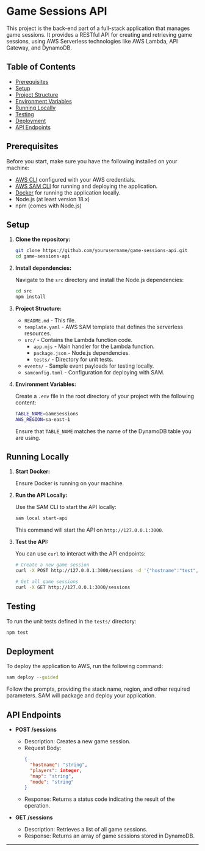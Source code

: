 # Game Sessions API

This project is the back-end part of a full-stack application that manages game sessions. It provides a RESTful API for creating and retrieving game sessions, using AWS Serverless technologies like AWS Lambda, API Gateway, and DynamoDB.

## Table of Contents

- [Prerequisites](#prerequisites)
- [Setup](#setup)
- [Project Structure](#project-structure)
- [Environment Variables](#environment-variables)
- [Running Locally](#running-locally)
- [Testing](#testing)
- [Deployment](#deployment)
- [API Endpoints](#api-endpoints)

## Prerequisites

Before you start, make sure you have the following installed on your machine:

- [AWS CLI](https://aws.amazon.com/cli/) configured with your AWS credentials.
- [AWS SAM CLI](https://aws.amazon.com/serverless/sam/) for running and deploying the application.
- [Docker](https://www.docker.com/get-started) for running the application locally.
- Node.js (at least version 18.x)
- npm (comes with Node.js)

## Setup

1. **Clone the repository:**

   ```bash
   git clone https://github.com/yourusername/game-sessions-api.git
   cd game-sessions-api
   ```
2. **Install dependencies:**

   Navigate to the `src` directory and install the Node.js dependencies:

   ```bash
   cd src
   npm install
   ```
3. **Project Structure:**

   - `README.md` - This file.
   - `template.yaml` - AWS SAM template that defines the serverless resources.
   - `src/` - Contains the Lambda function code.
     - `app.mjs` - Main handler for the Lambda function.
     - `package.json` - Node.js dependencies.
     - `tests/` - Directory for unit tests.
   - `events/` - Sample event payloads for testing locally.
   - `samconfig.toml` - Configuration for deploying with SAM.
4. **Environment Variables:**

   Create a `.env` file in the root directory of your project with the following content:

   ```bash
   TABLE_NAME=GameSessions
   AWS_REGION=sa-east-1
   ```

   Ensure that `TABLE_NAME` matches the name of the DynamoDB table you are using.

## Running Locally

1. **Start Docker:**

   Ensure Docker is running on your machine.
2. **Run the API Locally:**

   Use the SAM CLI to start the API locally:

   ```bash
   sam local start-api
   ```

   This command will start the API on `http://127.0.0.1:3000`.
3. **Test the API:**

   You can use `curl` to interact with the API endpoints:

   ```bash
   # Create a new game session
   curl -X POST http://127.0.0.1:3000/sessions -d '{"hostname":"test","players":4,"map":"island","mode":"survival"}'

   # Get all game sessions
   curl -X GET http://127.0.0.1:3000/sessions
   ```

## Testing

To run the unit tests defined in the `tests/` directory:

```bash
npm test
```

## Deployment

To deploy the application to AWS, run the following command:

```bash
sam deploy --guided
```

Follow the prompts, providing the stack name, region, and other required parameters. SAM will package and deploy your application.

## API Endpoints

- **POST /sessions**

  - Description: Creates a new game session.
  - Request Body:
    ```json
    {
      "hostname": "string",
      "players": integer,
      "map": "string",
      "mode": "string"
    }
    ```
  - Response: Returns a status code indicating the result of the operation.
- **GET /sessions**

  - Description: Retrieves a list of all game sessions.
  - Response: Returns an array of game sessions stored in DynamoDB.

---
